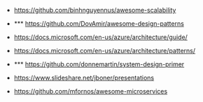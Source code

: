 
- https://github.com/binhnguyennus/awesome-scalability

- *** https://github.com/DovAmir/awesome-design-patterns
- https://docs.microsoft.com/en-us/azure/architecture/guide/
- https://docs.microsoft.com/en-us/azure/architecture/patterns/
- *** https://github.com/donnemartin/system-design-primer
- https://www.slideshare.net/jboner/presentations

- https://github.com/mfornos/awesome-microservices

